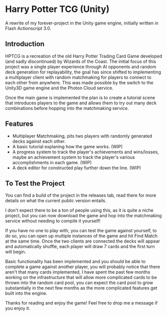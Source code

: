 Harry Potter TCG (Unity)
========================

A rewrite of my forever-project in the Unity game engine, initially written in Flash Actionscript 3.0.

Introduction
------------
HPTCG is a recreation of the old Harry Potter Trading Card Game developed (and sadly discontinued) by Wizards of the Coast.
The initial focus of this project was a single player experience through AI opponents and random deck generation for replayability, the goal has since shifted to implementing a multiplayer client with random matchmaking for players to connect to each other from anywhere. This was made possible by the switch to the Unity3D game engine and the Photon Cloud service.

Once the main game is implemented the plan is to create a tutorial scene that introduces players to the game and allows them to try out many deck combinations before hopping into the matchmaking service.

Features
--------
* Multiplayer Matchmaking, pits two players with randomly generated decks against each other.
* A basic tutorial explaning how the game works. (WIP)
* A progress system to track the player's achievements and wins/losses, maybe an achievement system to track the player's various accomplishments in each game. (WIP)
* A deck editor for constructed play further down the line. (WIP)

To Test the Project
-------------------
You can find a build of the project in the releases tab, read there for more details on what  the current public version entails.

I don't expect there to be a ton of people using this, as it is quite a niche project, but you can now download the game and hop into the matchmaking service without needing to compile it yourself!

If you have no one to play with, you can test the game against yourself, to do so, you can open up multiple instances of the game and hit Find Match at the same time. Once the two clients are connected the decks will appear and automatically shuffle, each player will draw 7 cards and the first turn will begin.

Basic functionality has been implemented and you should be able to complete a game against another player, you will probably notice that there aren't that many cards implemented, I have spent the past few months working on the infrastructure that will allow more complicated cards to be thrown into the random card pool, you can expect the card pool to grow substantially in the next few months as the more complicated features get built into the engine.

Thanks for reading and enjoy the game! Feel free to drop me a message if you enjoy it.

